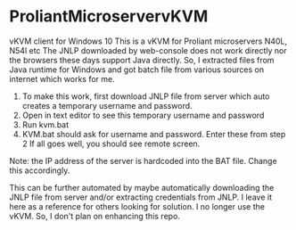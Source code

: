 # ProliantMicroservervKVM
vKVM client for Windows 10
This is a vKVM for Proliant microservers N40L, N54l etc
The JNLP downloaded by web-console does not work directly nor the browsers these days support Java directly. So, I extracted files from Java runtime for Windows and got batch file from various sources on internet which works for me.

1. To make this work, first download JNLP file from server which auto creates a temporary username and password.
2. Open in text editor to see this temporary username and password
3. Run kvm.bat
4. KVM.bat should ask for username and password. Enter these from step 2
If all goes well, you should see remote screen.

Note: the IP address of the server is hardcoded into the BAT file. Change this accordingly.

This can be further automated by maybe automatically downloading the JNLP file from server and/or extracting credentials from JNLP. I leave it here as a reference for others looking for solution. I no longer use the vKVM. So, I don't plan on enhancing this repo.
